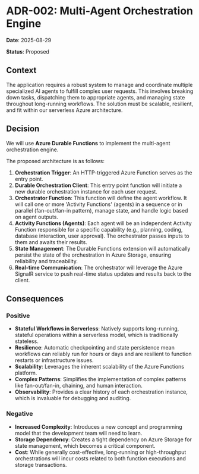 # ADR-002: Multi-Agent Orchestration Engine

**Date**: 2025-08-29

**Status**: Proposed

## Context

The application requires a robust system to manage and coordinate multiple specialized AI agents to fulfill complex user requests. This involves breaking down tasks, dispatching them to appropriate agents, and managing state throughout long-running workflows. The solution must be scalable, resilient, and fit within our serverless Azure architecture.

## Decision

We will use **Azure Durable Functions** to implement the multi-agent orchestration engine.

The proposed architecture is as follows:

1.  **Orchestration Trigger**: An HTTP-triggered Azure Function serves as the entry point.
2.  **Durable Orchestration Client**: This entry point function will initiate a new durable orchestration instance for each user request.
3.  **Orchestrator Function**: This function will define the agent workflow. It will call one or more 'Activity Functions' (agents) in a sequence or in parallel (fan-out/fan-in pattern), manage state, and handle logic based on agent outputs.
4.  **Activity Functions (Agents)**: Each agent will be an independent Activity Function responsible for a specific capability (e.g., planning, coding, database interaction, user approval). The orchestrator passes inputs to them and awaits their results.
5.  **State Management**: The Durable Functions extension will automatically persist the state of the orchestration in Azure Storage, ensuring reliability and traceability.
6.  **Real-time Communication**: The orchestrator will leverage the Azure SignalR service to push real-time status updates and results back to the client.

## Consequences

### Positive

*   **Stateful Workflows in Serverless**: Natively supports long-running, stateful operations within a serverless model, which is traditionally stateless.
*   **Resilience**: Automatic checkpointing and state persistence mean workflows can reliably run for hours or days and are resilient to function restarts or infrastructure issues.
*   **Scalability**: Leverages the inherent scalability of the Azure Functions platform.
*   **Complex Patterns**: Simplifies the implementation of complex patterns like fan-out/fan-in, chaining, and human interaction.
*   **Observability**: Provides a clear history of each orchestration instance, which is invaluable for debugging and auditing.

### Negative

*   **Increased Complexity**: Introduces a new concept and programming model that the development team will need to learn.
*   **Storage Dependency**: Creates a tight dependency on Azure Storage for state management, which becomes a critical component.
*   **Cost**: While generally cost-effective, long-running or high-throughput orchestrations will incur costs related to both function executions and storage transactions.
